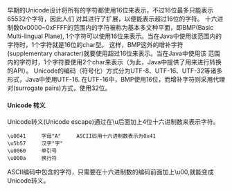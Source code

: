 早期的Unicode设计将所有的字符都使用16位来表示，不过16位最多只能表示65532个字符，因此人们
对其进行了扩展，以便能表示超过16位的字符。
十六进制数0x0000~0xFFFF的范围内的字符被称为基本多文种平面，即BMP(Basic Multi-lingual Plane),
1个字符可以使用16位来表示。当在Java中使用该范围内的字符时，1个字符就是16位的char型。
这样，BMP这外的增补字符(supplementary character)就要使用超过16位来表示。当在Java中使用该
范围内的字符时，1个字符要使用2个char来表示（为此，Java中提供了用来进行转换的API）。
Unicode的编码（符号化）方式分为UTF-8、UTF-16、UTF-32等诸多形式，Java中使用UTF-16.
在UTF-16中，BMP使用16位，而增补字符则采用代理对(surrogate pairs)方式，使用32位。

#### Unicode 转义
Unicode转义(Unicode escape)通过在\u后面加上4位十六进制数来表示字符。
```
\u0041     字母"A"     ASCII码用十六进制数表示为0x41
\u5b57     汉字"字"
\u0060     单引号
\u000a     换行符
```
ASCII编码中包含的字符，只需要在十六进制数的编码前面加上\u00,就能变成Unicode转义。

